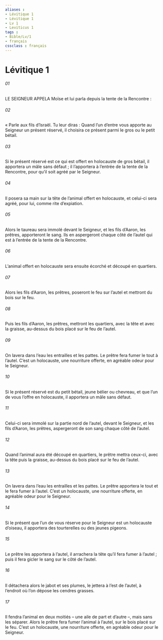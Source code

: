 ```yaml
---
aliases : 
- Lévitique 1
- Lévitique 1
- Lv 1
- Leviticus 1
tags : 
- Bible/Lv/1
- français
cssclass : français
---
```


# Lévitique 1

###### 01
LE SEIGNEUR APPELA Moïse et lui parla depuis la tente de la Rencontre :
###### 02
« Parle aux fils d’Israël. Tu leur diras : Quand l’un d’entre vous apporte au Seigneur un présent réservé, il choisira ce présent parmi le gros ou le petit bétail.
###### 03
Si le présent réservé est ce qui est offert en holocauste de gros bétail, il apportera un mâle sans défaut ; il l’apportera à l’entrée de la tente de la Rencontre, pour qu’il soit agréé par le Seigneur.
###### 04
Il posera sa main sur la tête de l’animal offert en holocauste, et celui-ci sera agréé, pour lui, comme rite d’expiation.
###### 05
Alors le taureau sera immolé devant le Seigneur, et les fils d’Aaron, les prêtres, apporteront le sang. Ils en aspergeront chaque côté de l’autel qui est à l’entrée de la tente de la Rencontre.
###### 06
L’animal offert en holocauste sera ensuite écorché et découpé en quartiers.
###### 07
Alors les fils d’Aaron, les prêtres, poseront le feu sur l’autel et mettront du bois sur le feu.
###### 08
Puis les fils d’Aaron, les prêtres, mettront les quartiers, avec la tête et avec la graisse, au-dessus du bois placé sur le feu de l’autel.
###### 09
On lavera dans l’eau les entrailles et les pattes. Le prêtre fera fumer le tout à l’autel. C’est un holocauste, une nourriture offerte, en agréable odeur pour le Seigneur.
###### 10
Si le présent réservé est du petit bétail, jeune bélier ou chevreau, et que l’un de vous l’offre en holocauste, il apportera un mâle sans défaut.
###### 11
Celui-ci sera immolé sur la partie nord de l’autel, devant le Seigneur, et les fils d’Aaron, les prêtres, aspergeront de son sang chaque côté de l’autel.
###### 12
Quand l’animal aura été découpé en quartiers, le prêtre mettra ceux-ci, avec la tête puis la graisse, au-dessus du bois placé sur le feu de l’autel.
###### 13
On lavera dans l’eau les entrailles et les pattes. Le prêtre apportera le tout et le fera fumer à l’autel. C’est un holocauste, une nourriture offerte, en agréable odeur pour le Seigneur.
###### 14
Si le présent que l’un de vous réserve pour le Seigneur est un holocauste d’oiseau, il apportera des tourterelles ou des jeunes pigeons.
###### 15
Le prêtre les apportera à l’autel, il arrachera la tête qu’il fera fumer à l’autel ; puis il fera gicler le sang sur le côté de l’autel.
###### 16
Il détachera alors le jabot et ses plumes, le jettera à l’est de l’autel, à l’endroit où l’on dépose les cendres grasses.
###### 17
Il fendra l’animal en deux moitiés – une aile de part et d’autre –, mais sans les séparer. Alors le prêtre fera fumer l’animal à l’autel, sur le bois placé sur le feu. C’est un holocauste, une nourriture offerte, en agréable odeur pour le Seigneur.
